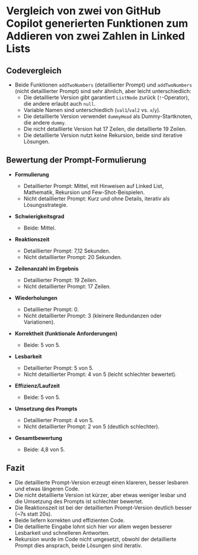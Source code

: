 # Vergleich von zwei von GitHub Copilot generierten Funktionen zum Addieren von zwei Zahlen in Linked Lists

## Codevergleich

- Beide Funktionen `addTwoNumbers` (detaillierter Prompt) und `addTwoNumbers` (nicht detaillierter Prompt) sind sehr ähnlich, aber leicht unterschiedlich:
  - Die detaillierte Version gibt garantiert `ListNode` zurück (`!`-Operator), die andere erlaubt auch `null`.
  - Variable Namen sind unterschiedlich (`val1`/`val2` vs. `x`/`y`).
  - Die detaillierte Version verwendet `dummyHead` als Dummy-Startknoten, die andere `dummy`.
  - Die nicht detaillierte Version hat 17 Zeilen, die detaillierte 19 Zeilen.
  - Die detaillierte Version nutzt keine Rekursion, beide sind iterative Lösungen.

## Bewertung der Prompt-Formulierung

- **Formulierung**
  - Detaillierter Prompt: Mittel, mit Hinweisen auf Linked List, Mathematik, Rekursion und Few-Shot-Beispielen.
  - Nicht detaillierter Prompt: Kurz und ohne Details, iterativ als Lösungsstrategie.

- **Schwierigkeitsgrad**
  - Beide: Mittel.

- **Reaktionszeit**
  - Detaillierter Prompt: 7,12 Sekunden.
  - Nicht detaillierter Prompt: 20 Sekunden.

- **Zeilenanzahl im Ergebnis**
  - Detaillierter Prompt: 19 Zeilen.
  - Nicht detaillierter Prompt: 17 Zeilen.

- **Wiederholungen**
  - Detaillierter Prompt: 0.
  - Nicht detaillierter Prompt: 3 (kleinere Redundanzen oder Variationen).

- **Korrektheit (funktionale Anforderungen)**
  - Beide: 5 von 5.

- **Lesbarkeit**
  - Detaillierter Prompt: 5 von 5.
  - Nicht detaillierter Prompt: 4 von 5 (leicht schlechter bewertet).

- **Effizienz/Laufzeit**
  - Beide: 5 von 5.

- **Umsetzung des Prompts**
  - Detaillierter Prompt: 4 von 5.
  - Nicht detaillierter Prompt: 2 von 5 (deutlich schlechter).

- **Gesamtbewertung**
  - Beide: 4,8 von 5.

## Fazit

- Die detaillierte Prompt-Version erzeugt einen klareren, besser lesbaren und etwas längeren Code.
- Die nicht detaillierte Version ist kürzer, aber etwas weniger lesbar und die Umsetzung des Prompts ist schlechter bewertet.
- Die Reaktionszeit ist bei der detaillierten Prompt-Version deutlich besser (~7s statt 20s).
- Beide liefern korrekten und effizienten Code.
- Die detaillierte Eingabe lohnt sich hier vor allem wegen besserer Lesbarkeit und schnelleren Antworten.
- Rekursion wurde im Code nicht umgesetzt, obwohl der detaillierte Prompt dies ansprach, beide Lösungen sind iterativ.

